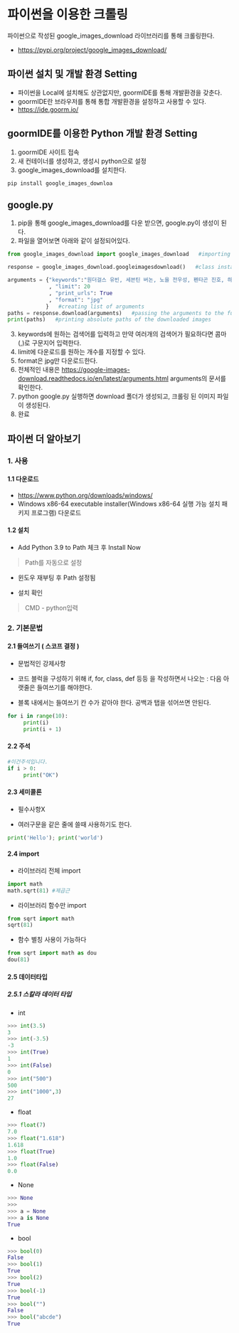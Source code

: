 # 파이썬을 이용한 크롤링 #
파이썬으로 작성된 google_images_download 라이브러리를 통해 크롤링한다.
- https://pypi.org/project/google_images_download/

## 파이썬 설치 및 개발 환경 Setting ##
- 파이썬을 Local에 설치해도 상관없지만, goormIDE를 통해 개발환경을 갖춘다.
- goormIDE란 브라우저를 통해 통합 개발환경을 설정하고 사용할 수 있다.
- https://ide.goorm.io/

## goormIDE를 이용한 Python 개발 환경 Setting ##
1. goormIDE 사이트 접속
2. 새 컨테이너를 생성하고, 생성시 python으로 설정
3. google_images_download를 설치한다.
````
pip install google_images_downloa
````

## google.py ##
1. pip을 통해 google_images_download를 다운 받으면, google.py이 생성이 된다.
2. 파일을 열어보면 아래와 같이 설정되어있다.
````python
from google_images_download import google_images_download   #importing the library

response = google_images_download.googleimagesdownload()   #class instantiation

arguments = {"keywords":"원더걸스 유빈, 세븐틴 버논, 노을 전우성, 펜타곤 진호, 하석진, 홍대광, 홍진경, 프로미스나인 장규리, 우주소녀 연정"
             , "limit": 20
             , "print_urls": True
             , "format": "jpg"
            }   #creating list of arguments
paths = response.download(arguments)   #passing the arguments to the function
print(paths)   #printing absolute paths of the downloaded images
````
3. keywords에 원하는 검색어를 입력하고 만약 여러개의 검색어가 필요하다면 콤마(,)로 구문지어 입력한다.
4. limit에 다운로드를 원하는 개수를 지정할 수 있다.
5. format은 jpg만 다운로드한다.
6. 전체적인 내용은 https://google-images-download.readthedocs.io/en/latest/arguments.html arguments의 문서를 확인한다.
7. python google.py 실행하면 download 폴더가 생성되고, 크롤링 된 이미지 파일이 생성된다.
8. 완료

## 파이썬 더 알아보기 ##

### 1. 사용 ###

#### 1.1 다운로드 ####
* https://www.python.org/downloads/windows/  
* Windows x86-64 executable installer(Windows x86-64 실행 가능 설치 패키지 프로그램) 다운로드

#### 1.2 설치 ####
* Add Python 3.9 to Path 체크 후 Install Now  
> Path를 자동으로 설정

* 윈도우 재부팅 후 Path 설정됨

* 설치 확인
> CMD - python입력

### 2. 기본문법 ###

#### 2.1 들여쓰기  ( 스코프 결정 ) ####

* 문법적인 강제사항

* 코드 블럭을 구성하기 위해 if, for, class, def 등등 을 작성하면서 나오는 : 다음 아랫줄은 들여쓰기를 해야한다.

* 블록 내에서는 들여쓰기 칸 수가 같아야 한다. 공백과 탭을 섞어쓰면 안된다.

```python
for i in range(10):
     print(i)
     print(i + 1)
```

#### 2.2 주석 ####

```python
#이건주석입니다.
if i > 0:
     print("OK")
```

#### 2.3 세미콜론 ####

* 필수사항X

* 여러구문을 같은 줄에 쓸때 사용하기도 한다.

```python
print('Hello'); print('world')
```

#### 2.4 import ####

* 라이브러리 전체 import

```python
import math
math.sqrt(81) #제곱근
```

* 라이브러리 함수만 import

```python
from sqrt import math
sqrt(81)
```

* 함수 별칭 사용이 가능하다

```python
from sqrt import math as dou
dou(81)
```

#### 2.5 데이터타입 ####

##### 2.5.1 스칼라 데이터 타입 ####

* int 
```python
>>> int(3.5)
3
>>> int(-3.5)
-3
>>> int(True)
1
>>> int(False)
0
>>> int("500")
500
>>> int("1000",3)
27
```

* float
```python
>>> float(7)
7.0
>>> float("1.618")
1.618
>>> float(True)
1.0
>>> float(False)
0.0
```

* None
```python
>>> None
>>> 
>>> a = None
>>> a is None
True
```

* bool
```python
>>> bool(0)
False
>>> bool(1)
True
>>> bool(2)
True
>>> bool(-1)
True
>>> bool("")
False
>>> bool("abcde")
True
```
